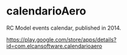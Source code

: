 # calendarioAero

RC Model events calendar, published in 2014.

https://play.google.com/store/apps/details?id=com.elcansoftware.calendarioaero
